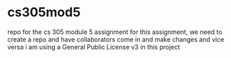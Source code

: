 # cs305mod5
repo for the cs 305 module 5 assignment
for this assignment, we need to create a repo and have collaborators come in and make changes and vice versa 
i am using a General Public License v3 in this project 
